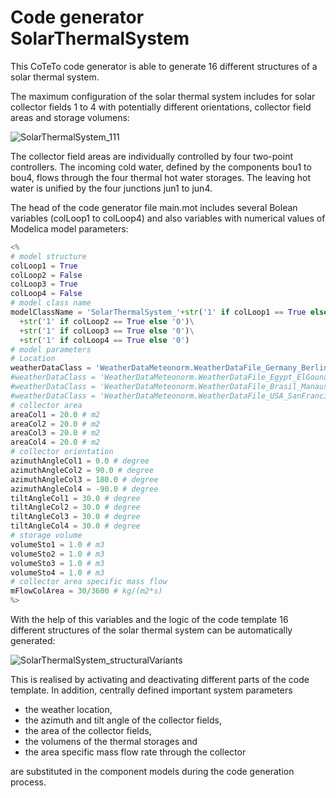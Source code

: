 Code generator SolarThermalSystem
=================================

This CoTeTo code generator is able to generate 16 different structures of a solar thermal system.

The maximum configuration of the solar thermal system includes for solar collector fields 1 to 4 with potentially
different orientations, collector field areas and storage volumens:

![SolarThermalSystem_111](https://github.com/UdK-VPT/BuildingSystems/blob/master/BuildingSystems/Resources/CodeGeneration/CoTeTo/Images/SolarThermalSystem_111.png)

The collector field areas are individually controlled by four two-point controllers. The incoming cold water, defined by the components bou1 to bou4, flows through the four thermal hot water storages. The
leaving hot water is unified by the four junctions jun1 to jun4.

The head of the code generator file main.mot includes several Bolean variables (colLoop1 to colLoop4) and
also variables with numerical values of Modelica model parameters:

```python
<%
# model structure
colLoop1 = True
colLoop2 = False
colLoop3 = True
colLoop4 = False
# model class name
modelClassName = 'SolarThermalSystem_'+str('1' if colLoop1 == True else '0')\
  +str('1' if colLoop2 == True else '0')\
  +str('1' if colLoop3 == True else '0')\
  +str('1' if colLoop4 == True else '0')
# model parameters
# Location
weatherDataClass = 'WeatherDataMeteonorm.WeatherDataFile_Germany_Berlin'
#weatherDataClass = 'WeatherDataMeteonorm.WeatherDataFile_Egypt_ElGouna'
#weatherDataClass = 'WeatherDataMeteonorm.WeatherDataFile_Brasil_Manaus'
#weatherDataClass = 'WeatherDataMeteonorm.WeatherDataFile_USA_SanFrancisco'
# collector area
areaCol1 = 20.0 # m2
areaCol2 = 20.0 # m2
areaCol3 = 20.0 # m2
areaCol4 = 20.0 # m2
# collector orientation
azimuthAngleCol1 = 0.0 # degree
azimuthAngleCol2 = 90.0 # degree
azimuthAngleCol3 = 180.0 # degree
azimuthAngleCol4 = -90.0 # degree
tiltAngleCol1 = 30.0 # degree
tiltAngleCol2 = 30.0 # degree
tiltAngleCol3 = 30.0 # degree
tiltAngleCol4 = 30.0 # degree
# storage volume
volumeSto1 = 1.0 # m3
volumeSto2 = 1.0 # m3
volumeSto3 = 1.0 # m3
volumeSto4 = 1.0 # m3
# collector area specific mass flow
mFlowColArea = 30/3600 # kg/(m2*s)
%>
```

With the help of this variables and the logic of the code template 16 different
structures of the solar thermal system can be automatically generated:

![SolarThermalSystem_structuralVariants](https://github.com/UdK-VPT/BuildingSystems/blob/master/BuildingSystems/Resources/CodeGeneration/CoTeTo/Images/SolarThermalSystem_structuralVariants.png)

This is realised by activating and deactivating different parts of the code template. In addition,
centrally defined important system parameters

* the weather location,
* the azimuth and tilt angle of the collector fields,
* the area of the collector fields,
* the volumens of the thermal storages and
* the area specific mass flow rate through the collector

are substituted in the component models during the code generation process.
